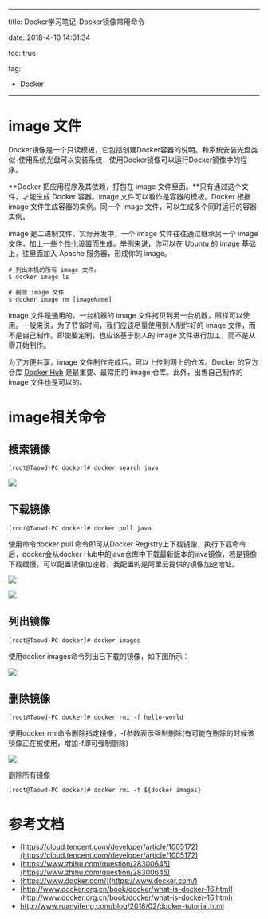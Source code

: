 ----------
title: Docker学习笔记-Docker镜像常用命令

date: 2018-4-10 14:01:34

toc: true

tag: 

- Docker

----------

# image 文件

Docker镜像是一个只读模板，它包括创建Docker容器的说明。和系统安装光盘类似-使用系统光盘可以安装系统，使用Docker镜像可以运行Docker镜像中的程序。

**Docker 把应用程序及其依赖，打包在 image 文件里面。**只有通过这个文件，才能生成 Docker 容器。image 文件可以看作是容器的模板。Docker 根据 image 文件生成容器的实例。同一个 image 文件，可以生成多个同时运行的容器实例。

image 是二进制文件。实际开发中，一个 image 文件往往通过继承另一个 image 文件，加上一些个性化设置而生成。举例来说，你可以在 Ubuntu 的 image 基础上，往里面加入 Apache 服务器，形成你的 image。

```
# 列出本机的所有 image 文件。
$ docker image ls

# 删除 image 文件
$ docker image rm [imageName]
```

image 文件是通用的，一台机器的 image 文件拷贝到另一台机器，照样可以使用。一般来说，为了节省时间，我们应该尽量使用别人制作好的 image 文件，而不是自己制作。即使要定制，也应该基于别人的 image 文件进行加工，而不是从零开始制作。

为了方便共享，image 文件制作完成后，可以上传到网上的仓库。Docker 的官方仓库 [Docker Hub](https://hub.docker.com/) 是最重要、最常用的 image 仓库。此外，出售自己制作的 image 文件也是可以的。

<!-- more -->

# image相关命令

## 搜索镜像

```shell
[root@Taowd-PC docker]# docker search java
```

![](https://i.imgur.com/oZ8iLFf.png)

## 下载镜像

```shell
[root@Taowd-PC docker]# docker pull java
```

使用命令docker pull 命令即可从Docker Registry上下载镜像，执行下载命令后，docker会从docker Hub中的java仓库中下载最新版本的java镜像，若是镜像下载缓慢，可以配置镜像加速器，我配置的是阿里云提供的镜像加速地址。

![](https://i.imgur.com/yTK4JLI.png)

![](https://i.imgur.com/mdWrnSd.png)

## 列出镜像 

```
[root@Taowd-PC docker]# docker images

```

使用docker images命令列出已下载的镜像，如下图所示：

![](https://i.imgur.com/Aozlw01.png)

## 删除镜像

```
[root@Taowd-PC docker]# docker rmi -f hello-world
```

使用docker rmi命令删除指定镜像，-f参数表示强制删除(有可能在删除的时候该镜像正在被使用，增加-f即可强制删除)

![](https://i.imgur.com/x05EAi6.png)

删除所有镜像

```
[root@Taowd-PC docker]# docker rmi -f ${docker images}
```



# 参考文档



- [https://cloud.tencent.com/developer/article/1005172](https://cloud.tencent.com/developer/article/1005172)
- [https://www.zhihu.com/question/28300645](https://www.zhihu.com/question/28300645)
- [https://www.docker.com/](https://www.docker.com/)
- [http://www.docker.org.cn/book/docker/what-is-docker-16.html](http://www.docker.org.cn/book/docker/what-is-docker-16.html)
- http://www.ruanyifeng.com/blog/2018/02/docker-tutorial.html